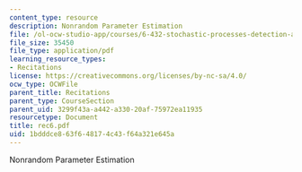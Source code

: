 ```yaml
---
content_type: resource
description: Nonrandom Parameter Estimation
file: /ol-ocw-studio-app/courses/6-432-stochastic-processes-detection-and-estimation-spring-2004/1bdddce863f648174c43f64a321e645a_rec6.pdf
file_size: 35450
file_type: application/pdf
learning_resource_types:
- Recitations
license: https://creativecommons.org/licenses/by-nc-sa/4.0/
ocw_type: OCWFile
parent_title: Recitations
parent_type: CourseSection
parent_uid: 3299f43a-a442-a330-20af-75972ea11935
resourcetype: Document
title: rec6.pdf
uid: 1bdddce8-63f6-4817-4c43-f64a321e645a
---
```

Nonrandom Parameter Estimation